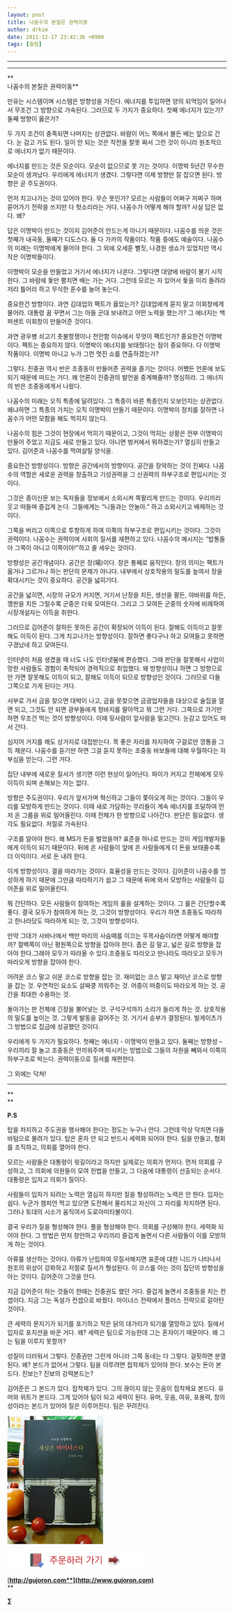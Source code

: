 ```yaml
---
layout: post
title: 나꼼수의 본질은 권력이동
author: drkim
date: 2011-12-17 23:42:36 +0900
tags: [컬럼]
---
```

**** 

****

**  
나꼼수의 본질은 권력이동** 

만유는 시스템이며 시스템은 방향성을 가진다. 에너지를 투입하면 양의 되먹임이 일어나서 무조건 그 방향으로 가속된다. 그러므로 두 가지가 중요하다. 첫째 에너지가 있는가? 둘째 방향이 옳은가? 

두 가지 조건이 충족되면 나머지는 상관없다. 바람이 어느 쪽에서 불든 배는 앞으로 간다. 눈 감고 가도 된다. 일이 안 되는 것은 작전을 잘못 짜서 그런 것이 아니라 원초적으로 에너지가 없기 때문이다. 

에너지를 만드는 것은 모순이다. 모순이 없으므로 못 가는 것이다. 이명박 5년간 무수한 모순이 생겨났다. 우리에게 에너지가 생겼다. 그렇다면 이제 방향만 잘 잡으면 된다. 방향은 곧 주도권이다. 

먼저 치고나가는 것이 있어야 한다. 무슨 뜻인가? 모르는 사람들이 어쩌구 저쩌구 하며 묻어가기 전략을 쓰지만 다 헛소리라는 거다. 나꼼수가 어떻게 해야 할까? 사실 답은 없다. 왜? 

답은 이명박이 만드는 것이지 김어준이 만드는게 아니기 때문이다. 나꼼수를 띄운 것은 첫째가 내곡동, 둘째가 디도스다. 둘 다 가카의 작품이다. 작품 중에도 예술이다. 나꼼수의 미래는 이명박에게 물어야 한다. 그 외에 오세훈 뻘짓, 나경원 생쇼가 있었지만 역시 작은 이명박들이다. 

이명박이 모순을 만들었고 거기서 에너지가 나온다. 그렇다면 대양에 바람이 불기 시작한다. 그 바람에 돛만 펼치면 배는 가는 거다. 그런데 모르는 자 있어서 돛을 이리 돌려라 저리 틀어라 하고 무식한 훈수를 늘어 놓는다. 

중요한건 방향이다. 과연 김대업의 팩트가 옳았는가? 김대업에게 묻지 말고 이회창에게 물어라. 대통령 꿈 꾸면서 그는 아들 군대 보내려고 어떤 노력을 했는가? 그 에너지는 백 퍼센트 이회창이 만들어준 것이다. 

과연 광우병 쇠고기 촛불항쟁이나 천안함 이슈에서 무엇이 팩트인가? 중요한건 이명박이다. 팩트는 중요하지 않다. 이명박이 에너지를 보태줬다는 점이 중요하다. 다 이명박 작품이다. 이명박 아니고 누가 그런 멋진 쇼를 연출하겠는가? 

그렇다. 진중권 역시 반은 조중동이 만들어준 권력을 즐기는 것이다. 어쨌든 언론에 보도되기 때문에 떠드는 거다. 왜 언론이 진중권의 발언을 중계해줄까? 명심하라. 그 에너지의 반은 조중동에게서 나왔다. 

나꼼수의 미래는 오직 특종에 달려있다. 그 특종이 바른 특종인지 오보인지는 상관없다. 왜냐하면 그 특종의 가치는 오직 이명박이 만들기 때문이다. 이명박이 정치를 잘하면 나꼼수가 어떤 모함을 해도 먹히지 않는다. 

나꼼수의 힘은 그것이 현장에서 먹히기 때문이고, 그것이 먹히는 상황은 전부 이명박이 만들어 주었고 지금도 새로 만들고 있다. 아니면 벙커에서 뭐하겠는가? 열심히 만들고 있다. 김어준과 나꼼수를 먹여살릴 양식을. 

중요한건 방향성이다. 방향은 공간에서의 방향이다. 공간을 장악하는 것이 진짜다. 나꼼수의 역할은 새로운 권력을 창출하고 기성권력을 그 신권력의 하부구조로 편입시키는 것이다. 

그것은 종이신문 보는 독자들을 정보에서 소외시켜 쪽팔리게 만드는 것이다. 우리끼리 웃고 떠들며 즐겁게 논다. 그들에게는 “니들과는 안놀아.” 하고 소외시키고 배제하는 것이다. 

그쪽을 버리고 이쪽으로 투항하게 하여 이쪽의 하부구조로 편입시키는 것이다. 그것이 권력이다. 나꼼수는 권력이며 사회의 질서를 재편하고 있다. 나꼼수의 메시지는 “밥통들아 그쪽이 아니고 이쪽이야!”하고 줄 세우는 것이다. 

방향성은 공간개념이다. 공간은 장(場)이다. 장은 통째로 움직인다. 장의 의미는 팩트가 옳거나 그르거나 하는 판단의 문제가 아니다. 내부에서 상호작용의 밀도를 높여서 장을 확대시키는 것이 중요하다. 공간을 넓히기다. 

공간을 넓히면, 시장의 규모가 커지면, 거기서 난장을 치든, 생선을 팔든, 야바위를 하든, 깽판을 치든 그럴수록 군중은 더욱 모여든다. 그리고 그 모여든 군중의 숫자에 비례하여 시장개설자는 이득을 취한다. 

그러므로 김어준이 잘하든 못하든 공간이 확장되어 이득이 된다. 잘해도 이득이고 잘못해도 이득이 된다. 그게 치고나가는 방향성이다. 잘하면 좋다구나 하고 모여들고 못하면 구경났네 하고 모여든다. 

인터넷이 처음 생겼을 때 너도 나도 인터넷붐에 편승했다. 그때 판단을 잘못해서 사업이 망한 사람들도 경험이 축적되어 경력직으로 취업했다. 왜 방향성이냐 하면 그 방향으로만 가면 잘못해도 이득이 되고, 잘해도 이득이 되므로 방향성인 것이다. 그러므로 다들 그쪽으로 가게 된다는 거다. 

서부로 가서 금을 찾으면 대박이 나고, 금을 못찾으면 금광업자들을 대상으로 술집을 열면 되고, 그것도 안 되면 광부들에게 청바지를 팔아먹고 뭐 그런 거다. 그쪽으로 가기만 하면 무조건 먹는 것이 방향성이다. 이때 뒷사람이 앞사람을 밀고간다. 눈감고 있어도 떠서 간다. 

심지어 거지를 해도 상거지로 대접받는다. 목 좋은 자리를 차지하여 구걸로만 깡통을 그득 채운다. 나꼼수를 듣기만 하면 그걸 듣지 못하는 조중동 바보들에 대해 우월하다는 자부심을 얻는다. 그런 거다. 

집단 내부에 새로운 질서가 생기면 이런 현상이 일어난다. 파이가 커지고 전체에게 모두 이득이 되며 손해보는 자는 없다. 

방향은 주도권이다. 우리가 앞서가며 혁신하고 그들이 쫓아오게 하는 것이다. 그들이 우리를 모방하게 만드는 것이다. 이때 새로 가담하는 무리들이 계속 에너지를 조달하여 먼저 온 그룹을 위로 밀어올린다. 이때 전체가 한 방향으로 나아간다. 판단은 필요없다. 생각도 필요없다. 저절로 가속된다. 

구조를 알아야 한다. 왜 MS가 돈을 벌었을까? 표준을 하나로 만드는 것이 게임개발자들에게 이득이 되기 때문이다. 뒤에 온 사람들이 앞에 온 사람들에게 더 돈을 보태줄수록 더 이익이다. 서로 돈 내려 한다. 

이게 방향성이다. 결을 따라가는 것이다. 효율성을 만드는 것이다. 김어준이 나꼼수를 엉성하게 하기 때문에 그만큼 따라하기가 쉽고 그 때문에 뒤에 와서 모방하는 사람들이 김어준을 위로 밀어올린다. 



뭐 간단하다. 모든 사람들이 참여하는 게임의 룰을 설계하는 것이다. 그 룰은 간단할수록 좋다. 결국 모두가 참여하게 하는 것, 그것이 방향성이다. 우리가 하면 조중동도 따라하고 한나라당도 따라하게 되는 것, 그것이 방향성이다.



  


만약 그대가 사바나에서 백만 마리의 사슴떼를 이끄는 두목사슴이라면 어떻게 해야할까? 절벽쪽이 아닌 평원쪽으로 방향을 잡아야 한다. 좁은 길 말고, 넓은 길로 방향을 잡아야 한다.그래야 모두가 따라올 수 있다.조중동도 따라오고 딴나라도 따라오고 모두가 따라오게 방향을 잡아야 한다.

  


어려운 코스 말고 쉬운 코스로 방향을 잡는 것. 재미없는 코스 말고 재미난 코스로 방향을 잡는 것. 우연적인 요소도 살짜쿵 끼워주는 것. 어중이 떠중이도 따라오게 하는 것. 공간을 최대한 수용하는 것.

  


돌아가는 판 전체에 긴장을 불어넣는 것. 구석구석까지 소리가 들리게 하는 것. 상호작용의 밀도를 높이는 것. 그렇게 발동을 걸어주는 것. 거기서 승부가 결정된다. 빌게이츠가 그 방법으로 집금에 성공했던 것이다.

  
우리에게 두 가지가 필요하다. 첫째는 에너지 - 이명박이 만들고 있다. 둘째는 방향성 – 우리끼리 잘 놀고 조중동은 안끼워주며 따시키는 방법으로 그들의 자원을 빼와서 이쪽의 하부구조로 박는다. 권력이동으로 질서를 재편한다. 



그 외에는 닥쳐!

  
  
  




**** 



**  
** 

**P.S**  
  


탑을 차지하고 주도권을 행사해야 한다는 정도는 누구나 안다. 그런데 막상 닥치면 다들 바텀으로 몰려가 있다. 탑은 혼자 안 되고 반드시 세력화 되어야 한다. 팀을 만들고, 협회를 조직하고, 의회를 열어야 한다. 

모르는 사람들은 대통령이 윗길이라고 하지만 실제로는 의회가 먼저다. 먼저 의회를 구성하고, 그 의회에 의원들이 모여 헌법을 만들고, 그 다음에 대통령이 선출되는 순서다. 대통령은 입자고 의회가 질이다. 

사람들이 입자가 되려는 노력은 열심히 하지만 질을 형성하려는 노력은 안 한다. 입자는 쉽다. 누군가 챔피언 먹고 있으면 도전해서 물리치고 자신이 그 자리를 차지하면 된다. 그러나 토대의 시소가 움직여서 도로아미타불이다. 

결국 우리가 질을 형성해야 한다. 풀을 형성해야 한다. 의회를 구성해야 한다. 세력화 되어야 한다. 그 방법은 먼저 창안하고 우리끼리 즐겁게 놀면서 다른 사람들이 이를 모방하게 하는 것이다. 

아류를 생산하는 것이다. 아류가 난립하여 무질서해지면 표준에 대한 니드가 나타나서 원조의 위상이 강화하고 저절로 질서가 형성된다. 이 코스를 아는 것이 집단의 방향성을 아는 것이다. 김어준이 그것을 안다. 

지금 김어준이 하는 것들이 한때는 진중권도 했던 거다. 즐겁게 놀면서 조중동을 치는 컨셉이다. 지금 그는 독설가 컨셉으로 바꿨다. 마이너스 전략에서 플러스 전략으로 갈아탄 것이다. 

큰 세력의 문지기가 되기를 포기하고 작은 닭의 대가리가 되기를 열망하고 있다. 질에서 입자로 포지션을 바꾼 거다. 왜? 세력은 팀으로 가능한데 그는 혼자이기 때문이다. 왜 그는 팀을 이루지 못할까? 

성질이 더러워서 그렇다. 진중권만 그런게 아니라 그쪽 동네는 다 그렇다. 걸핏하면 분열된다. 왜? 본드가 없어서 그렇다. 팀을 이루려면 접착제가 있어야 한다. 보수는 돈이 본드다. 진보는? 진보의 강력본드는? 

김어준은 그 본드가 있다. 접착제가 있다. 그의 끊이지 않는 웃음이 접착제요 본드다. 유머와 위트가 본드다. 그게 있어야 팀이 되고 세력이 된다. 유머, 웃음, 여유, 포용력, 창의성이라는 본드가 있어야 질은 이루어진다. 팀은 꾸려진다. 





  


  




![](/files/attach/images/199/440/211/001030.jpg)   


![](/files/attach/images/199/376/206/bookorder.gif)


  





  




[**http://gujoron.com**](http://www.gujoron.com)**  
** 

**∑**